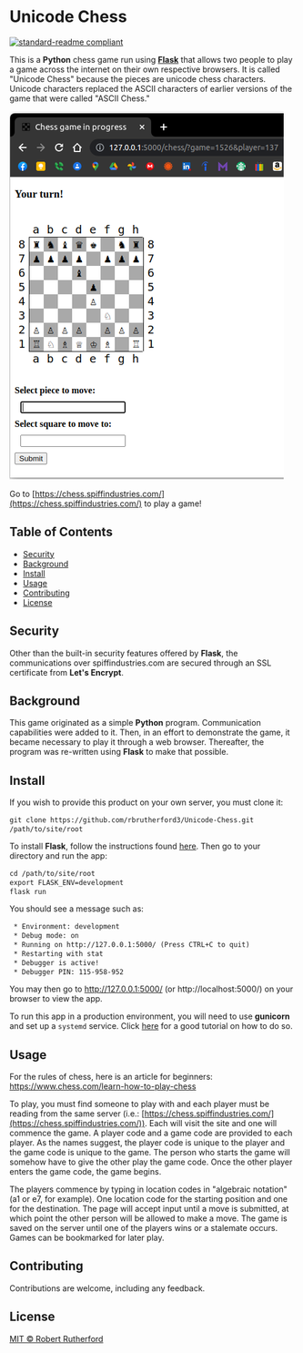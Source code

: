 # Unicode Chess
[![standard-readme compliant](https://img.shields.io/badge/readme%20style-standard-brightgreen.svg?style=flat-square)](https://github.com/RichardLitt/standard-readme)

This is a **Python** chess game run using [**Flask**](https://flask.palletsprojects.com/en/2.2.x/) that allows two people to play a game across the internet on their own respective browsers.  It is called "Unicode Chess" because the pieces are unicode chess characters.  Unicode characters replaced the ASCII characters of earlier versions of the game that were called "ASCII Chess."

![screenshot](screenshot.png)

Go to [https://chess.spiffindustries.com/](https://chess.spiffindustries.com/) to play a game!

## Table of Contents

- [Security](#security)
- [Background](#background)
- [Install](#install)
- [Usage](#usage)
- [Contributing](#contributing)
- [License](#license)

## Security

Other than the built-in security features offered by **Flask**, the communications over spiffindustries.com are secured through an SSL certificate from **Let's Encrypt**. 

## Background

This game originated as a simple **Python** program.  Communication capabilities were added to it.  Then, in an effort to demonstrate the game, it became necessary to play it through a web browser.  Thereafter, the program was re-written using **Flask** to make that possible.

## Install

If you wish to provide this product on your own server, you must clone it:

```
git clone https://github.com/rbrutherford3/Unicode-Chess.git /path/to/site/root
```
To install **Flask**, follow the instructions found [here](https://flask.palletsprojects.com/en/2.2.x/installation/).  Then go to your directory and run the app:
```
cd /path/to/site/root
export FLASK_ENV=development
flask run
```
You should see a message such as:
```
 * Environment: development
 * Debug mode: on
 * Running on http://127.0.0.1:5000/ (Press CTRL+C to quit)
 * Restarting with stat
 * Debugger is active!
 * Debugger PIN: 115-958-952
 ```
You may then go to http://127.0.0.1:5000/ (or http://localhost:5000/) on your browser to view the app.

To run this app in a production environment, you will need to use **gunicorn** and set up a `systemd` service.  Click [here](https://www.edmondchuc.com/blog/deploying-python-flask-with-gunicorn-nginx-and-systemd) for a good tutorial on how to do so.

## Usage

For the rules of chess, here is an article for beginners: https://www.chess.com/learn-how-to-play-chess

To play, you must find someone to play with and each player must be reading from the same server (i.e.: [https://chess.spiffindustries.com/](https://chess.spiffindustries.com/)).  Each will visit the site and one will commence the game.  A player code and a game code are provided to each player.  As the names suggest, the player code is unique to the player and the game code is unique to the game.  The person who starts the game will somehow have to give the other play the game code.  Once the other player enters the game code, the game begins.

The players commence by typing in location codes in "algebraic notation" (a1 or e7, for example). One location code for the starting position and one for the destination.  The page will accept input until a move is submitted, at which point the other person will be allowed to make a move.  The game is saved on the server until one of the players wins or a stalemate occurs.  Games can be bookmarked for later play.

## Contributing

Contributions are welcome, including any feedback.

## License

[MIT © Robert Rutherford](../LICENSE)
